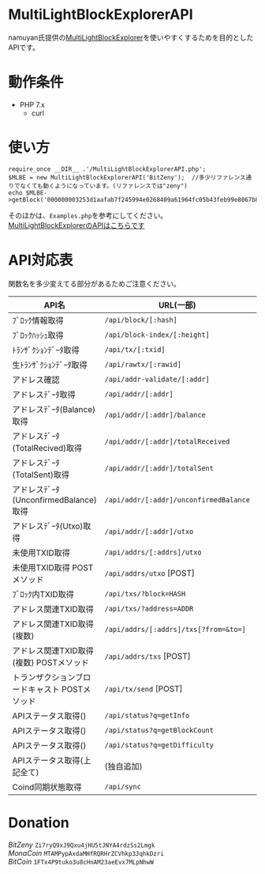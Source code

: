 # MultiLightBlockExplorerAPI

namuyan氏提供の[MultiLightBlockExplorer](http://namuyan.dip.jp/MultiLightBlockExplorer/)を使いやすくするためを目的としたAPIです。

# 動作条件
- PHP 7.x
    - curl

# 使い方
```
require_once __DIR__ .'/MultiLightBlockExplorerAPI.php';
$MLBE = new MultiLightBlockExplorerAPI('BitZeny');  //多少リファレンス通りでなくても動くようになっています。(リファレンスでは"zeny")
echo $MLBE->getBlock('000000003253d1aafab7f245994e0268409a61964fc05b43feb99e8067b87e9f');
```
そのほかは、`Examples.php`を参考にしてください。  
[MultiLightBlockExplorerのAPIはこちらです](http://namuyan.dip.jp/MultiLightBlockExplorer/APIlist.html)

# API対応表
関数名を多少変えてる部分があるためご注意ください。  

| API名 | URL(一部) | 関数名 |
----|----|----
| ﾌﾞﾛｯｸ情報取得 | `/api/block/[:hash]` | getBlock($hash) |
| ﾌﾞﾛｯｸﾊｯｼｭ取得 | `/api/block-index/[:height]` | getBlockIndex($height) |
| ﾄﾗﾝｻﾞｸｼｮﾝﾃﾞｰﾀ取得 | `/api/tx/[:txid]` | getTx($txid) |
| 生ﾄﾗﾝｻﾞｸｼｮﾝﾃﾞｰﾀ取得 | `/api/rawtx/[:rawid]` | getRawTx($rawTxid) |
| アドレス確認 | `/api/addr-validate/[:addr]` | getAddrValidate($addr) |
| アドレスﾃﾞｰﾀ取得 | `/api/addr/[:addr]` | getAddr($addr) |
| アドレスﾃﾞｰﾀ(Balance)取得 | `/api/addr/[:addr]/balance` | getAddrBalance($addr) |
| アドレスﾃﾞｰﾀ(TotalRecived)取得 | `/api/addr/[:addr]/totalReceived` | getAddrTotalRecived($addr) |
| アドレスﾃﾞｰﾀ(TotalSent)取得 | `/api/addr/[:addr]/totalSent` | getAddrTotalSent($addr) |
| アドレスﾃﾞｰﾀ(UnconfirmedBalance)取得 | `/api/addr/[:addr]/unconfirmedBalance` | getAddrUnconfirmedBalance($addr) |
| アドレスﾃﾞｰﾀ(Utxo)取得 | `/api/addr/[:addr]/utxo` | getAddrUtxo($addr) |
| 未使用TXID取得 | `/api/addrs/[:addrs]/utxo` | getAddrsUtxos($addr = []) |
| 未使用TXID取得 POSTメソッド | `/api/addrs/utxo` [POST] | (未実装) |
| ﾌﾞﾛｯｸ内TXID取得 | `/api/txs/?block=HASH` | getBlockTxid($hash) |
| アドレス関連TXID取得 | `/api/txs/?address=ADDR` | getAddrTxid($addr) |
| アドレス関連TXID取得(複数) | `/api/addrs/[:addrs]/txs[?from=&to=]` | (動作確認できなかったため未実装) |
| アドレス関連TXID取得(複数) POSTメソッド | `/api/addrs/txs` [POST] | (未実装) |
| トランザクションブロードキャスト POSTメソッド | `/api/tx/send` [POST] | (未実装) |
| APIステータス取得() | `/api/status?q=getInfo` | getAPIGetInfo() |
| APIステータス取得() | `/api/status?q=getBlockCount` | getAPIGetBlockCount() |
| APIステータス取得() | `/api/status?q=getDifficulty` | getAPIGetDifficulty() |
| APIステータス取得(上記全て) | (独自追加) | getAPIStatus() |
| Coind同期状態取得 | `/api/sync` | getCoindSync() |

# Donation
_BitZeny_
`Zi7ryQ9xJ9Qxu4jHU5tJNYA4rdzSs2Lmgk`  
_MonaCoin_
`MTAMPypAxdaMHfRQRHrZCVhkp3JqhkDzri`  
_BitCoin_
`1FTx4P9tuko3u8cHnAM23aeEvx7MLpNhwW`
